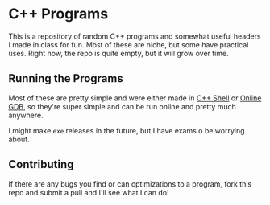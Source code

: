 # C++ Programs
This is a repository of random C++ programs and somewhat useful headers I made in class for fun. Most of these are niche, but some have practical uses. Right now, the repo is quite empty, but it will grow over time.

## Running the Programs
Most of these are pretty simple and were either made in [C++ Shell](https://cpp.sh) or [Online GDB](https://www.onlinegdb.com/), so they're super simple and can be run online and pretty much anywhere.

I might make `exe` releases in the future, but I have exams o be worrying about.

## Contributing
If there are any bugs you find or can optimizations to a program, fork this repo and submit a pull and I'll see what I can do!
